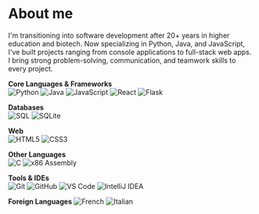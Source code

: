 # About me

I'm transitioning into software development after 20+ years in higher education and biotech. Now specializing in Python, Java, and JavaScript, I've built projects ranging from console applications to full-stack web apps. I bring strong problem-solving, communication, and teamwork skills to every project.

**Core Languages & Frameworks**  
![Python](https://img.shields.io/badge/Python-3776AB?style=for-the-badge&logo=python&logoColor=white)
![Java](https://img.shields.io/badge/Java-007396?style=for-the-badge&logo=java&logoColor=white)
![JavaScript](https://img.shields.io/badge/JavaScript-F7DF1E?style=for-the-badge&logo=javascript&logoColor=black)
![React](https://img.shields.io/badge/React-20232A?style=for-the-badge&logo=react&logoColor=61DAFB)
![Flask](https://img.shields.io/badge/Flask-000000?style=for-the-badge&logo=flask&logoColor=white)

**Databases**  
![SQL](https://img.shields.io/badge/SQL-4479A1?style=for-the-badge&logo=postgresql&logoColor=white)
![SQLite](https://img.shields.io/badge/SQLite-07405E?style=for-the-badge&logo=sqlite&logoColor=white)

**Web**  
![HTML5](https://img.shields.io/badge/HTML5-E34F26?style=for-the-badge&logo=html5&logoColor=white)
![CSS3](https://img.shields.io/badge/CSS3-1572B6?style=for-the-badge&logo=css3&logoColor=white)

**Other Languages**  
![C](https://img.shields.io/badge/C-00599C?style=for-the-badge&logo=c&logoColor=white)
![x86 Assembly](https://img.shields.io/badge/Assembly-525252?style=for-the-badge&logo=raspberrypi&logoColor=white)

**Tools & IDEs**  
![Git](https://img.shields.io/badge/Git-F05032?style=for-the-badge&logo=git&logoColor=white)
![GitHub](https://img.shields.io/badge/GitHub-181717?style=for-the-badge&logo=github&logoColor=white)
![VS Code](https://img.shields.io/badge/VS%20Code-0078D4?style=for-the-badge&logo=visual-studio-code&logoColor=white)
![IntelliJ IDEA](https://img.shields.io/badge/IntelliJIDEA-000000?style=for-the-badge&logo=intellij-idea&logoColor=white)

**Foreign Languages**
![French](https://img.shields.io/badge/Francais-3776AB?style=for-the-badge&logo=french&logoColor=white)
![Italian](https://img.shields.io/badge/Italiano-3776AB?style=for-the-badge&logo=italian&logoColor=white)
